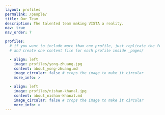 ```yaml
---
layout: profiles
permalink: /people/
title: Our Team
description: The talented team making VISTA a reality.
nav: true
nav_order: 7

profiles:
  # if you want to include more than one profile, just replicate the following block
  # and create one content file for each profile inside _pages/

  - align: left
    image: profiles/yong-zhuang.jpg
    content: about_yong-zhuang.md
    image_circular: false # crops the image to make it circular
    more_info: >   

  - align: left
    image: profiles/nishan-khanal.jpg
    content: about_nishan-khanal.md
    image_circular: false # crops the image to make it circular
    more_info: > 
---
```

